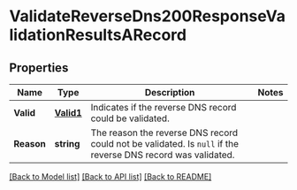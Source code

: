 # ValidateReverseDns200ResponseValidationResultsARecord

## Properties

Name | Type | Description | Notes
------------ | ------------- | ------------- | -------------
**Valid** | [**Valid1**](Valid1.md) | Indicates if the reverse DNS record could be validated. |
**Reason** | **string** | The reason the reverse DNS record could not be validated. Is `null` if the reverse DNS record was validated. |

[[Back to Model list]](../README.md#documentation-for-models) [[Back to API list]](../README.md#documentation-for-api-endpoints) [[Back to README]](../README.md)


